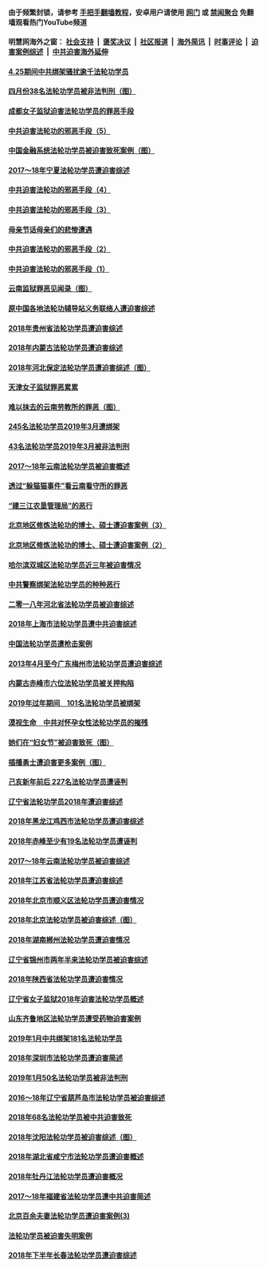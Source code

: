 #### 由于频繁封锁，请参考 [手把手翻墙教程](https://github.com/gfw-breaker/guides/wiki/)，安卓用户请使用 [网门](https://github.com/gfw-breaker/bn-android/blob/master/ogate.md?t=05260849) 或 [禁闻聚合](https://github.com/gfw-breaker/bn-android) 免翻墙观看热门YouTube频道 

#### 明慧网海外之窗：&nbsp;[社会支持](140.md?t=05260849) &nbsp;|&nbsp; [褒奖决议](282.md?t=05260849) &nbsp;|&nbsp; [社区报道](91.md?t=05260849) &nbsp;|&nbsp; [海外简讯](245.md?t=05260849) &nbsp;|&nbsp; [时事评论](251.md?t=05260849) &nbsp;|&nbsp; [迫害案例综述](328.md?t=05260849) &nbsp;|&nbsp; [中共迫害海外延伸](236.md?t=05260849) 

#### [4.25期间中共绑架骚扰逾千法轮功学员](../pages/328/387461.md?t=05260849) 

#### [四月份38名法轮功学员被非法判刑（图）](../pages/328/387019.md?t=05260849) 

#### [成都女子监狱迫害法轮功学员的罪恶手段](../pages/328/387052.md?t=05260849) 

#### [中共迫害法轮功的邪恶手段（5）](../pages/328/385889.md?t=05260849) 

#### [中国金融系统法轮功学员被迫害致死案例（图）](../pages/328/387062.md?t=05260849) 

#### [2017～18年宁夏法轮功学员遭迫害综述](../pages/328/386841.md?t=05260849) 

#### [中共迫害法轮功的邪恶手段（4）](../pages/328/385890.md?t=05260849) 

#### [中共迫害法轮功的邪恶手段（3）](../pages/328/385887.md?t=05260849) 

#### [母亲节话母亲们的悲惨遭遇](../pages/328/386412.md?t=05260849) 

#### [中共迫害法轮功的邪恶手段（2）](../pages/328/385888.md?t=05260849) 

#### [中共迫害法轮功的邪恶手段（1）](../pages/328/385886.md?t=05260849) 

#### [云南监狱罪恶见闻录（图）](../pages/328/385724.md?t=05260849) 

#### [原中国各地法轮功辅导站义务联络人遭迫害综述](../pages/328/385649.md?t=05260849) 

#### [2018年贵州省法轮功学员遭迫害综述](../pages/328/385681.md?t=05260849) 

#### [2018年内蒙古法轮功学员遭迫害综述](../pages/328/385263.md?t=05260849) 

#### [2018年河北保定法轮功学员遭迫害综述（图）](../pages/328/385300.md?t=05260849) 

#### [天津女子监狱罪恶累累](../pages/328/385253.md?t=05260849) 

#### [难以抹去的云南劳教所的罪恶（图）](../pages/328/385221.md?t=05260849) 

#### [245名法轮功学员2019年3月遭绑架](../pages/328/385187.md?t=05260849) 

#### [43名法轮功学员2019年3月被非法判刑](../pages/328/385182.md?t=05260849) 

#### [2017～18年云南法轮功学员被迫害概述](../pages/328/385004.md?t=05260849) 

#### [透过“躲猫猫事件”看云南看守所的罪恶](../pages/328/385067.md?t=05260849) 

#### [“建三江农垦管理局”的恶行](../pages/328/385027.md?t=05260849) 

#### [北京地区修炼法轮功的博士、硕士遭迫害案例（3）](../pages/328/384785.md?t=05260849) 

#### [北京地区修炼法轮功的博士、硕士遭迫害案例（2）](../pages/328/384784.md?t=05260849) 

#### [哈尔滨双城区法轮功学员近三年被迫害情况](../pages/328/384535.md?t=05260849) 

#### [中共警察绑架法轮功学员的种种恶行](../pages/328/384325.md?t=05260849) 

#### [二零一八年河北省法轮功学员被迫害综述](../pages/328/384198.md?t=05260849) 

#### [2018年上海市法轮功学员遭中共迫害综述](../pages/328/384199.md?t=05260849) 

#### [中国法轮功学员遭枪击案例](../pages/328/384033.md?t=05260849) 

#### [2013年4月至今广东梅州市法轮功学员遭迫害综述](../pages/328/383749.md?t=05260849) 

#### [内蒙古赤峰市六位法轮功学员被关押构陷](../pages/328/383688.md?t=05260849) 

#### [2019年过年期间　101名法轮功学员被绑架](../pages/328/383656.md?t=05260849) 

#### [漠视生命　中共对怀孕女性法轮功学员的摧残](../pages/328/383669.md?t=05260849) 

#### [她们在“妇女节”被迫害致死（图）](../pages/328/383651.md?t=05260849) 

#### [插播勇士遭迫害更多案例（图）](../pages/328/383599.md?t=05260849) 

#### [己亥新年前后 227名法轮功学员遭诬判](../pages/328/383600.md?t=05260849) 

#### [辽宁省法轮功学员2018年遭迫害综述](../pages/328/383493.md?t=05260849) 

#### [2018年黑龙江鸡西市法轮功学员遭迫害综述](../pages/328/383408.md?t=05260849) 

#### [2018年赤峰至少有19名法轮功学员遭诬判](../pages/328/383424.md?t=05260849) 

#### [2017～18年云南法轮功学员被迫害综述](../pages/328/383363.md?t=05260849) 

#### [2018年江苏省法轮功学员遭迫害综述](../pages/328/383165.md?t=05260849) 

#### [2018年北京市顺义区法轮功学员遭迫害情况](../pages/328/383093.md?t=05260849) 

#### [2018年北京法轮功学员被迫害综述（图）](../pages/328/382987.md?t=05260849) 

#### [2018年湖南郴州法轮功学员遭迫害情况](../pages/328/382862.md?t=05260849) 

#### [辽宁省锦州市两年半来法轮功学员被迫害综述](../pages/328/382725.md?t=05260849) 

#### [2018年陕西省法轮功学员遭迫害情况](../pages/328/382787.md?t=05260849) 

#### [辽宁省女子监狱2018年迫害法轮功学员概述](../pages/328/382736.md?t=05260849) 

#### [山东齐鲁地区法轮功学员遭受药物迫害案例](../pages/328/382743.md?t=05260849) 

#### [2019年1月中共绑架181名法轮功学员](../pages/328/382629.md?t=05260849) 

#### [2018年深圳市法轮功学员遭迫害简述](../pages/328/382526.md?t=05260849) 

#### [2019年1月50名法轮功学员被非法判刑](../pages/328/382544.md?t=05260849) 

#### [2016～18年辽宁省葫芦岛市法轮功学员被迫害综述](../pages/328/382595.md?t=05260849) 

#### [2018年68名法轮功学员被中共迫害致死](../pages/328/382525.md?t=05260849) 

#### [2018年沈阳法轮功学员被迫害综述（图）](../pages/328/382455.md?t=05260849) 

#### [2018年湖北省咸宁市法轮功学员遭迫害概述](../pages/328/381087.md?t=05260849) 

#### [2018年牡丹江法轮功学员遭迫害概况](../pages/328/380990.md?t=05260849) 

#### [2017～18年福建省法轮功学员遭中共迫害简述](../pages/328/380823.md?t=05260849) 

#### [北京百余夫妻法轮功学员遭迫害案例(3)](../pages/328/380721.md?t=05260849) 

#### [法轮功学员被迫害失明案例](../pages/328/380821.md?t=05260849) 

#### [2018年下半年长春法轮功学员遭迫害综述](../pages/328/380782.md?t=05260849) 

